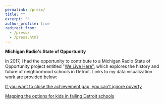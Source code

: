 ```yaml
---
permalink: /press/
title: ""
excerpt: ""
author_profile: true
redirect_from: 
  - /press/
  - /press.html
---
```


**Michigan Radio's State of Opportunity**

In 2017, I had the opportunity to contribute to a Michigan Radio State of Opportunity project entitled "[We Live Here"](http://stateofopportunity.michiganradio.org/post/we-live-here-neighborhood-school-brink-closure), which explores the history and future of neighborhood schools in Detroit. Links to my data visualization work are provided below:

[If you want to close the achievement gap, you can't ignore poverty](http://stateofopportunity.michiganradio.org/post/if-you-want-close-achievement-gap-you-cant-ignore-poverty)

[Mapping the options for kids in failing Detroit schools](http://stateofopportunity.michiganradio.org/post/mapping-options-kids-failing-detroit-schools)

